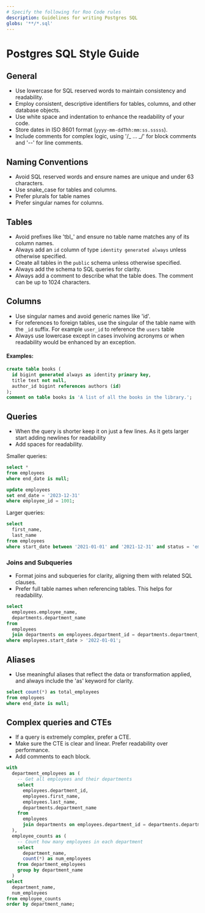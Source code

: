 ```yaml
---
# Specify the following for Roo Code rules
description: Guidelines for writing Postgres SQL
globs: '**/*.sql'
---
```


# Postgres SQL Style Guide

## General

- Use lowercase for SQL reserved words to maintain consistency and readability.
- Employ consistent, descriptive identifiers for tables, columns, and other database objects.
- Use white space and indentation to enhance the readability of your code.
- Store dates in ISO 8601 format (`yyyy-mm-ddThh:mm:ss.sssss`).
- Include comments for complex logic, using '/_ ... _/' for block comments and '--' for line comments.

## Naming Conventions

- Avoid SQL reserved words and ensure names are unique and under 63 characters.
- Use snake_case for tables and columns.
- Prefer plurals for table names
- Prefer singular names for columns.

## Tables

- Avoid prefixes like 'tbl\_' and ensure no table name matches any of its column names.
- Always add an `id` column of type `identity generated always` unless otherwise specified.
- Create all tables in the `public` schema unless otherwise specified.
- Always add the schema to SQL queries for clarity.
- Always add a comment to describe what the table does. The comment can be up to 1024 characters.

## Columns

- Use singular names and avoid generic names like 'id'.
- For references to foreign tables, use the singular of the table name with the `_id` suffix. For example `user_id` to reference the `users` table
- Always use lowercase except in cases involving acronyms or when readability would be enhanced by an exception.

#### Examples:

```sql
create table books (
  id bigint generated always as identity primary key,
  title text not null,
  author_id bigint references authors (id)
);
comment on table books is 'A list of all the books in the library.';
```

## Queries

- When the query is shorter keep it on just a few lines. As it gets larger start adding newlines for readability
- Add spaces for readability.

Smaller queries:

```sql
select *
from employees
where end_date is null;

update employees
set end_date = '2023-12-31'
where employee_id = 1001;
```

Larger queries:

```sql
select
  first_name,
  last_name
from employees
where start_date between '2021-01-01' and '2021-12-31' and status = 'employed';
```

### Joins and Subqueries

- Format joins and subqueries for clarity, aligning them with related SQL clauses.
- Prefer full table names when referencing tables. This helps for readability.

```sql
select
  employees.employee_name,
  departments.department_name
from
  employees
  join departments on employees.department_id = departments.department_id
where employees.start_date > '2022-01-01';
```

## Aliases

- Use meaningful aliases that reflect the data or transformation applied, and always include the 'as' keyword for clarity.

```sql
select count(*) as total_employees
from employees
where end_date is null;
```

## Complex queries and CTEs

- If a query is extremely complex, prefer a CTE.
- Make sure the CTE is clear and linear. Prefer readability over performance.
- Add comments to each block.

```sql
with
  department_employees as (
    -- Get all employees and their departments
    select
      employees.department_id,
      employees.first_name,
      employees.last_name,
      departments.department_name
    from
      employees
      join departments on employees.department_id = departments.department_id
  ),
  employee_counts as (
    -- Count how many employees in each department
    select
      department_name,
      count(*) as num_employees
    from department_employees
    group by department_name
  )
select
  department_name,
  num_employees
from employee_counts
order by department_name;
```

